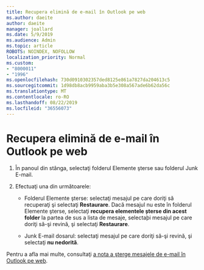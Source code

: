```yaml
---
title: Recupera elimină de e-mail în Outlook pe web
ms.author: daeite
author: daeite
manager: joallard
ms.date: 5/9/2019
ms.audience: Admin
ms.topic: article
ROBOTS: NOINDEX, NOFOLLOW
localization_priority: Normal
ms.custom:
- "8000011"
- "1996"
ms.openlocfilehash: 730d0910302357ded8125e861a7827da204613c5
ms.sourcegitcommit: 1d98db8acb9959aba3b5e308a567ade6b62da56c
ms.translationtype: MT
ms.contentlocale: ro-RO
ms.lasthandoff: 08/22/2019
ms.locfileid: "36556073"
---
```

# <a name="recover-deleted-email-in-outlook-on-the-web"></a>Recupera elimină de e-mail în Outlook pe web

1. În panoul din stânga, selectaţi folderul Elemente şterse sau folderul Junk E-mail.

2. Efectuaţi una din următoarele:

    - Folderul Elemente şterse: selectaţi mesajul pe care doriţi să recuperaţi şi selectaţi **Restaurare**. Dacă mesajul nu este în folderul Elemente şterse, selectaţi **recupera elementele șterse din acest folder** la partea de sus a lista de mesaje, selectaþi mesajul pe care doriţi să-şi revină, şi selectaţi **Restaurare**.

    - Junk E-mail dosarul: selectaţi mesajul pe care doriţi să-şi revină, şi selectaţi **nu nedorită**.

Pentru a afla mai multe, consultaţi [a nota a şterge mesajele de e-mail în Outlook pe web](https://support.office.com/article/a8ca78ac-4721-4066-95dd-571842e9fb11).